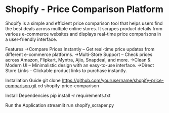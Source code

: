 # Shopify - Price Comparison Platform
Shopify is a simple and efficient price comparison tool that helps users find the best deals across multiple online stores. It scrapes product details from various e-commerce websites and displays real-time price comparisons in a user-friendly interface.

Features
->Compare Prices Instantly – Get real-time price updates from different e-commerce platforms.
->Multi-Store Support – Check prices across Amazon, Flipkart, Myntra, Ajio, Snapdeal, and more.
->Clean & Modern UI – Minimalistic design with an easy-to-use interface.
->Direct Store Links – Clickable product links to purchase instantly.

Installation Guide
git clone https://github.com/yourusername/shopify-price-comparison.git
cd shopify-price-comparison

Install Dependencies
pip install -r requirements.txt

Run the Application
streamlit run shopify_scraper.py



